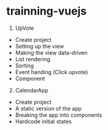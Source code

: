 # trainning-vuejs

1. UpVote

- Create project
- Setting up the view
- Making the view data-driven
- List rendering
- Sorting
- Event handing (Click upvote)
- Component

2. CalendarApp

- Create project
- A static version of the app
- Breaking the app into components
- Hardcode initial states
